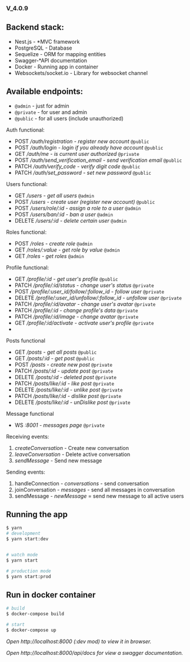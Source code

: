 ### V_4.0.9

## Backend stack:
*  Nest.js - *MVC framework
*  PostgreSQL - Database
*  Sequelize - ORM for mapping entities
*  Swagger-*API documentation
* Docker - Running app in container
* Websockets/socket.io - Library for websocket channel


## Available endpoints:

- ```@admin``` - just for admin
- ```@private``` - for user and admin
- ```@public``` - for all users (include unauthorized)


Auth functional:
- POST */auth/registration - register new account* ```@public```
- POST */auth/login - login if you already have account* ```@public```
- GET */auth/me - is current user authorized* ```@private```
- POST */auth/send_verification_email - send verification email* ```@public```
- PATCH */auth/verify_code - verify digit code* ```@public```
- PATCH */auth/set_password - set new password* ```@public```

Users functional:
- GET */users - get all users* ```@admin```
- POST */users - create user (register new account)* ```@public```
- POST */users/role/:id - assign a role to a user* ```@admin```
- POST */users/ban/:id - ban a user* ```@admin```
- DELETE */users/:id - delete certain user* ```@admin```

Roles functional:
- POST */roles - create role* ```@admin```
- GET */roles/:value - get role by value* ```@admin```
- GET */roles - get roles* ```@admin```

Profile functional:

- GET */profile/:id - get user's profile* ```@public```
- PATCH */profile/:id/status - change user's status* ```@private```
- POST */profile/:user_id/follow/:follow_id - follow user* ```@private```
- DELETE */profile/:user_id/unfollow/:follow_id - unfollow user* ```@private```
- PATCH */profile/:id/avatar - change user's avatar* ```@private```
- PATCH */profile/:id - change profile's data* ```@private```
- PATCH */profile/:id/image - change avatar* ```@private```
- GET */profile/:id/activate - activate user's profile* ```@private```
- 

Posts functional
- GET */posts - get all posts* ```@public```
- GET */posts/:id - get post* ```@public```
- POST */posts - create new post* ```@private```
- PATCH */posts/:id - update  post* ```@private```
- DELETE */posts/:id - deleted post* ```@private```
- PATCH */posts/like/:id - like post* ```@private```
- DELETE */posts/like/:id - unlike post* ```@private```
- PATCH */posts/like/:id - dislike post* ```@private```
- DELETE */posts/like/:id - unDislike post* ```@private```


Message functional

- WS *:8001 - messages page* ```@private```

Receiving events:
1. *createConversation* - Create new conversation
2. *leaveConversation* -  Delete active conversation
3. *sendMessage* - Send new message

Sending events:
1. handleConnection - *conversations* - send conversation
2. joinConversation - *messages* - send all messages in conversation
3. sendMessage - *newMessage* = send new message to all active users


## Running the app

```bash
$ yarn
# development
$ yarn start:dev
```

```bash

# watch mode
$ yarn start
```

```bash
# production mode
$ yarn start:prod
```

## Run in docker container

```bash
# build
$ docker-compose build
```

```bash
# start
$ docker-compose up
```

*Open http://localhost:8000 (:dev mod) to view it in browser.*

*Open *http://localhost:8000/api/docs* for view a swagger documentation.*
